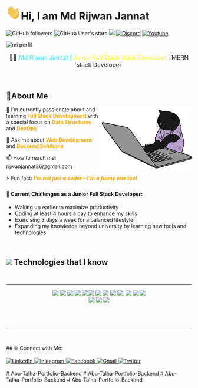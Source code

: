 # <img src="https://raw.githubusercontent.com/ABSphreak/ABSphreak/master/gifs/Hi.gif" width="40px"  height='40px'>Hi, I am Md Rijwan Jannat

![GitHub followers](https://img.shields.io/github/followers/Md-Rijwan-Jannat?label=follow&logo=github&style=flat-square)
![GitHub User's stars](https://img.shields.io/github/stars/Md-Rijwan-Jannat?label=%E2%AD%90GitHub%20stars&style=flat-square)
![](https://komarev.com/ghpvc/?username=Md-Rijwan-Jannat&style=flat-square&color=ff69b4)
<a href="https://discord.gg/87722te4">![Discord](https://img.shields.io/discord/686069011481362462?logo=discord&style=flat-square&label=web%20dev%20community)</a>
<a href="https://youtube.com/avideait">![Youtube](https://img.shields.io/badge/-Avideait-333333?style=flat&logo=youtube)</a>

<!-- <h1 style="font-size: 2.5rem; font-weight: bold; text-align: center;" align='center'> <img src="https://media.giphy.com/media/ObNTw8Uzwy6KQ/giphy.gif" width="40px"> Hello World! <img src="https://media.giphy.com/media/fFEFxS3DE5VIY/giphy.gif" width="35px" /></h1>    -->

![mi perfil](https://res.cloudinary.com/superfolio/image/upload/v1620689979/68747470733a2f2f692e70696e696d672e636f6d2f6f726967696e616c732f63362f33332f63322f63363333633230656465383266306530636564376435373064626533613166332e676966_yjuh2s.gif)

<p style="text-align: center; font-size: 1rem;" align='center'>👦🏻 <span style='color:cyan'>Md Rijwan Jannat |  </span> <span style='color:yellow'>Junior Full Stack stack Developer </span> | <span style='color:lightsky'>  MERN stack Developer </span></p>

<br />

<h2 style="display: flex; align-items: center; margin-bottom: 1rem;">🌟About Me</h2>

<img align='right' src="https://raw.githubusercontent.com/BhavyaCodes/BhavyaCodes/master/.github/cat.gif" height="" width="250" alt="coding cat">

🌱 I’m currently passionate about and learning <span style="color:orange; font-weight:bold">Full Stack Development</span> with a special focus on <span style="color:orange; font-weight:bold">Data Structures</span> and <span style="color:orange; font-weight:bold">DevOps</span>

💬 Ask me about <span style="color:orange; font-weight:bold">Web Development</span> and <span style="color:orange; font-weight:bold">Backend Solutions</span>

📫 How to reach me: rijwanjannat36@gmail.com

⚡ Fun fact: <span style="color:orange; font-weight:bold">_I’m not just a coder—I'm a funny one too!_</span>

#### :muscle: Current Challenges as a Junior Full Stack Developer:

- Waking up earlier to maximize productivity
- Coding at least 4 hours a day to enhance my skills
- Exercising 3 days a week for a balanced lifestyle
- Expanding my knowledge beyond university by learning new tools and technologies

<br />

<h2><img src = "https://media2.giphy.com/media/QssGEmpkyEOhBCb7e1/giphy.gif?cid=ecf05e47a0n3gi1bfqntqmob8g9aid1oyj2wr3ds3mg700bl&rid=giphy.gif" width='50'/>&nbsp;Technologies that I know</h2>

<br>
<hr>
<p align="center">
<img src="https://img.shields.io/badge/HTML5-E34F26?style=for-the-badge&logo=html5&logoColor=white" height="25"/> <img src="https://img.shields.io/badge/CSS3-1572B6?style=for-the-badge&logo=css3&logoColor=white" height="25"/> 
<img src="https://img.shields.io/badge/Material--UI-olive?style=for-the-badge&logo=material-ui&logoColor=white" height="25"/> <img src="https://img.shields.io/badge/Bootstrap-563D7C?style=for-the-badge&logo=bootstrap&logoColor=white" height="25"/> <img src="https://img.shields.io/badge/Tailwind_CSS-38B2AC?style=for-the-badge&logo=tailwind-css&logoColor=white" height="25"/><img src="https://img.shields.io/badge/Daisy UI-dodgerblue?style=for-the-badge&logo=-css&logoColor=white" height="25"/>
<img src="https://img.shields.io/badge/javascript-F7DF1E.svg?&style=for-the-badge&logo=javascript&logoColor=white" height="25"/> <img src="https://img.shields.io/badge/React-20232A?style=for-the-badge&logo=react&logoColor=61DAFB" height="25"/> <img src="https://img.shields.io/badge/React_Router-CA4245?style=for-the-badge&logo=react-router&logoColor=white" height="25"/>
<img src="https://img.shields.io/badge/Node.js-43853D?style=for-the-badge&logo=node.js&logoColor=white" height="25"/>
 <img src='https://img.shields.io/badge/Express JS -gainsboro' height="25" style='margin-left:2px'/>
  <img src="https://img.shields.io/badge/-MongoDB-4DB33D?style=flat&logo=mongodb&logoColor=FFFFFF" height="25"/><img src='https://img.shields.io/badge/Mongoose-red' height="25" style='margin-left:2px'/>
  <br/>
 <img src="https://img.shields.io/badge/Netlify-00C7B7?style=for-the-badge&logo=netlify&logoColor=white" height="25"/> <img src="https://img.shields.io/badge/Heroku-430098?style=for-the-badge&logo=heroku&logoColor=white" height="25"/> <img src="https://img.shields.io/badge/firebase-FFCA28.svg?&style=for-the-badge&logo=firebase&logoColor=white" height="25"/>

</p>
<br/>
<br/> <hr/>
<br>
<br>
## 🌐 Connect with Me:
<br />
<br />
  <a href="https://www.linkedin.com/in/md-rijwan-jannat-3a479532b" target="_blank">
    <img src="https://img.shields.io/badge/LinkedIn-%230077B5.svg?logo=linkedin&logoColor=white" alt="LinkedIn" />
  </a>
  <a href="https://www.instagram.com/rijwanjannat" target="_blank">
    <img src="https://img.shields.io/badge/Instagram-%23E4405F.svg?logo=instagram&logoColor=white" alt="Instagram" />
  </a>
  <a href="https://www.facebook.com/profile.php?id=100086218014706" target="_blank">
    <img src="https://img.shields.io/badge/Facebook-%231877F2.svg?logo=Facebook&logoColor=white" alt="Facebook" />
  </a>
  <a href="mailto:rijwanjannat36@gmail.com" target="_blank">
    <img src="https://img.shields.io/badge/Gmail-D14836?logo=gmail&logoColor=white" alt="Gmail" />
  </a>
    <a href="https://x.com/JannatRijw51454" target="_blank">
    <img src="https://img.shields.io/badge/X-1DA1F2?logo=x&logoColor=white" alt="Twitter" />
  </a>
<br>
<br />
# Abu-Talha-Portfolio-Backend
# Abu-Talha-Portfolio-Backend
# Abu-Talha-Portfolio-Backend
# Abu-Talha-Portfolio-Backend

